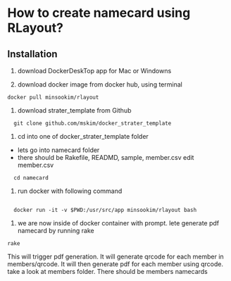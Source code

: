 # How to create namecard using RLayout?


## Installation

1. download DockerDeskTop app for Mac or Windowns

1. download docker image from docker hub, using terminal

```
docker pull minsookim/rlayout

```

1. download strater_template from Github

```
  git clone github.com/mskim/docker_strater_template

```

1. cd into one of docker_strater_template folder
  - lets go into namecard folder
  - there should be Rakefile, READMD, sample, member.csv
  edit member.csv

```
  cd namecard
```

1. run docker with following command


```

  docker run -it -v $PWD:/usr/src/app minsookim/rlayout bash

```

1. we are now inside of docker container with prompt.
lete generate pdf namecard  by  running  rake


```
rake

```

This will trigger pdf generation.
It will generate qrcode for each member in members/qrcode.
It will then generate pdf for each member using qrcode.
take a look at members folder.
There should be members namecards 